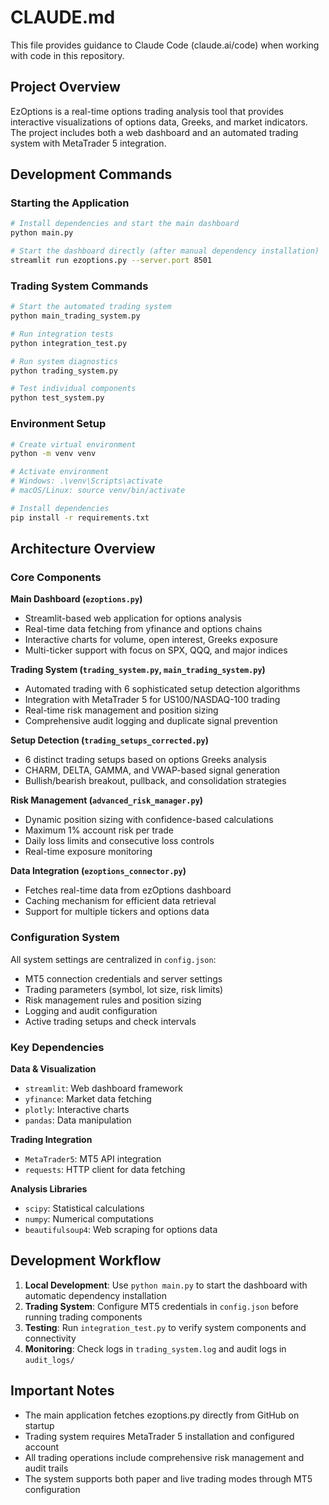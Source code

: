 # CLAUDE.md

This file provides guidance to Claude Code (claude.ai/code) when working with code in this repository.

## Project Overview

EzOptions is a real-time options trading analysis tool that provides interactive visualizations of options data, Greeks, and market indicators. The project includes both a web dashboard and an automated trading system with MetaTrader 5 integration.

## Development Commands

### Starting the Application
```bash
# Install dependencies and start the main dashboard
python main.py

# Start the dashboard directly (after manual dependency installation)
streamlit run ezoptions.py --server.port 8501
```

### Trading System Commands
```bash
# Start the automated trading system
python main_trading_system.py

# Run integration tests
python integration_test.py

# Run system diagnostics
python trading_system.py

# Test individual components
python test_system.py
```

### Environment Setup
```bash
# Create virtual environment
python -m venv venv

# Activate environment
# Windows: .\venv\Scripts\activate
# macOS/Linux: source venv/bin/activate

# Install dependencies
pip install -r requirements.txt
```

## Architecture Overview

### Core Components

**Main Dashboard (`ezoptions.py`)**
- Streamlit-based web application for options analysis
- Real-time data fetching from yfinance and options chains
- Interactive charts for volume, open interest, Greeks exposure
- Multi-ticker support with focus on SPX, QQQ, and major indices

**Trading System (`trading_system.py`, `main_trading_system.py`)**
- Automated trading with 6 sophisticated setup detection algorithms
- Integration with MetaTrader 5 for US100/NASDAQ-100 trading
- Real-time risk management and position sizing
- Comprehensive audit logging and duplicate signal prevention

**Setup Detection (`trading_setups_corrected.py`)**
- 6 distinct trading setups based on options Greeks analysis
- CHARM, DELTA, GAMMA, and VWAP-based signal generation
- Bullish/bearish breakout, pullback, and consolidation strategies

**Risk Management (`advanced_risk_manager.py`)**
- Dynamic position sizing with confidence-based calculations
- Maximum 1% account risk per trade
- Daily loss limits and consecutive loss controls
- Real-time exposure monitoring

**Data Integration (`ezoptions_connector.py`)**
- Fetches real-time data from ezOptions dashboard
- Caching mechanism for efficient data retrieval
- Support for multiple tickers and options data

### Configuration System

All system settings are centralized in `config.json`:
- MT5 connection credentials and server settings
- Trading parameters (symbol, lot size, risk limits)
- Risk management rules and position sizing
- Logging and audit configuration
- Active trading setups and check intervals

### Key Dependencies

**Data & Visualization**
- `streamlit`: Web dashboard framework
- `yfinance`: Market data fetching
- `plotly`: Interactive charts
- `pandas`: Data manipulation

**Trading Integration**
- `MetaTrader5`: MT5 API integration
- `requests`: HTTP client for data fetching

**Analysis Libraries**
- `scipy`: Statistical calculations
- `numpy`: Numerical computations
- `beautifulsoup4`: Web scraping for options data

## Development Workflow

1. **Local Development**: Use `python main.py` to start the dashboard with automatic dependency installation
2. **Trading System**: Configure MT5 credentials in `config.json` before running trading components
3. **Testing**: Run `integration_test.py` to verify system components and connectivity
4. **Monitoring**: Check logs in `trading_system.log` and audit logs in `audit_logs/`

## Important Notes

- The main application fetches ezoptions.py directly from GitHub on startup
- Trading system requires MetaTrader 5 installation and configured account
- All trading operations include comprehensive risk management and audit trails
- The system supports both paper and live trading modes through MT5 configuration